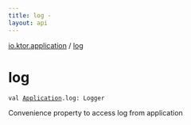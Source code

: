 ```yaml
---
title: log - 
layout: api
---
```


<div class='api-docs-breadcrumbs'><a href="index.html">io.ktor.application</a> / <a href="./log.html">log</a></div>

# log

<div class="signature"><code><span class="keyword">val </span><a href="-application/index.html"><span class="identifier">Application</span></a><span class="symbol">.</span><span class="identifier">log</span><span class="symbol">: </span><span class="identifier">Logger</span></code></div>

Convenience property to access log from application

